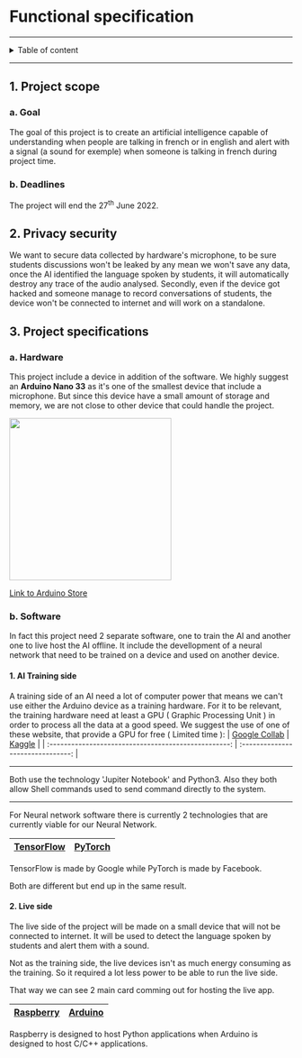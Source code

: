 # Functional specification

<hr>

<details><summary>Table of content</summary>

- [Functional specification](#functional-specification)
  - [1. Project scope](#1-project-scope)
    - [a. Goal](#a-goal)
    - [b. Deadlines](#b-deadlines)
  - [2. Privacy security](#2-privacy-security)
  - [3. Project specifications](#3-project-specifications)
    - [a. Hardware](#a-hardware)
    - [b. Software](#b-software)
      - [1. AI Training side](#1-ai-training-side)
      - [2. Live side](#2-live-side)
</details>

<hr>

## 1. Project scope

### a. Goal

The goal of this project is to create an artificial intelligence capable of understanding when people are talking in french or in english and alert with a signal (a sound for exemple) when someone is talking in french during project time.

### b. Deadlines

The project will end the 27<sup>th</sup> June 2022.


## 2. Privacy security

We want to secure data collected by hardware's microphone, to be sure students discussions won't be leaked by any mean we won't save any data, once the AI identified the language spoken by students, it will automatically destroy any trace of the audio analysed.
Secondly, even if the device got hacked and someone manage to record conversations of students, the device won't be connected to internet and will work on a standalone.

## 3. Project specifications

  ### a. Hardware

This project include a device in addition of the software. 
We highly suggest an **Arduino Nano 33** as it's one of the smallest device that include a microphone.
But since this device have a small amount of storage and memory, we are not close to other device that could handle the project.

<img src="https://www.gotronic.fr/ori-carte-arduino-nano-33-ble-abx00034-30756.jpg" style='width:30vw'>

[Link to Arduino Store](https://store.arduino.cc/products/arduino-nano-33-ble)

  ### b. Software

In fact this project need 2 separate software, one to train the AI and another one to live host the AI offline.
It include the devellopment of a neural network that need to be trained on a device and used on another device.

  #### 1. AI Training side

A training side of an AI need a lot of computer power that means we can't use either the Arduino device as a training hardware. 
For it to be relevant, the training hardware need at least a GPU ( Graphic Processing Unit ) in order to process all the data at a good speed. 
We suggest the use of one of these website, that provide a GPU for free ( Limited time ):
| [Google Collab](https://colab.research.google.com/)  | [Kaggle](https://www.kaggle.com/) | 
| :--------------------------------------------------: | :-------------------------------: |

***

Both use the technology 'Jupiter Notebook' and Python3. Also they both allow Shell commands used to send command directly to the system.

***

For Neural network software there is currently 2 technologies that are currently viable for our Neural Network.

| [TensorFlow](https://www.tensorflow.org/)  | [PyTorch](https://pytorch.org/) | 
| :----------------------------------------: | :-----------------------------: |

TensorFlow is made by Google while PyTorch is made by Facebook. 

Both are different but end up in the same result.

  #### 2. Live side

The live side of the project will be made on a small device that will not be connected to internet.
It will be used to detect the language spoken by students and alert them with a sound.

Not as the training side, the live devices isn't as much energy consuming as the training.
So it required a lot less power to be able to run the live side.

That way we can see 2 main card comming out for hosting the live app.

| [Raspberry](https://www.raspberrypi.com/products/)  | [Arduino](https://www.arduino.cc/) | 
| :-------------------------------------------------: | :--------------------------------: |

Raspberry is designed to host Python applications when Arduino is designed to host C/C++ applications.
